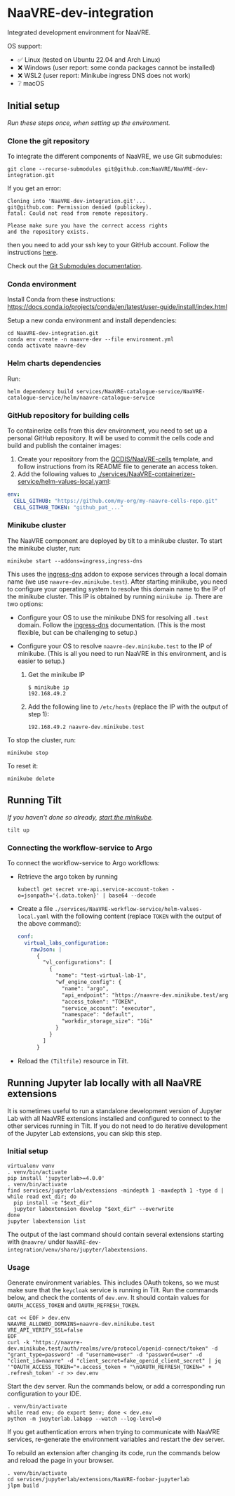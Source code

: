 # NaaVRE-dev-integration

Integrated development environment for NaaVRE.

OS support:

- ✅ Linux (tested on Ubuntu 22.04 and Arch Linux)
- ❌ Windows (user report: some conda packages cannot be installed)
- ❌ WSL2 (user report: Minikube ingress DNS does not work)
- ❔ macOS

## Initial setup

*Run these steps once, when setting up the environment.*

### Clone the git repository

To integrate the different components of NaaVRE, we use Git submodules:

```shell
git clone --recurse-submodules git@github.com:NaaVRE/NaaVRE-dev-integration.git
```

If you get an error:

```
Cloning into 'NaaVRE-dev-integration.git'...
git@github.com: Permission denied (publickey).
fatal: Could not read from remote repository.

Please make sure you have the correct access rights
and the repository exists.
```

then you need to add your ssh key to your GitHub account. Follow the instructions [here](https://docs.github.com/en/github/authenticating-to-github/adding-a-new-ssh-key-to-your-github-account).

Check out the [Git Submodules documentation](https://git-scm.com/book/en/v2/Git-Tools-Submodules).

### Conda environment

Install Conda from these instructions: https://docs.conda.io/projects/conda/en/latest/user-guide/install/index.html

Setup a new conda environment and install dependencies:

```shell
cd NaaVRE-dev-integration.git
conda env create -n naavre-dev --file environment.yml
conda activate naavre-dev
```

### Helm charts dependencies

Run:

```shell
helm dependency build services/NaaVRE-catalogue-service/NaaVRE-catalogue-service/helm/naavre-catalogue-service
```

### GitHub repository for building cells

To containerize cells from this dev environment, you need to set up a personal GitHub repository. It will be used to commit the cells code and build and publish the container images:

1. Create your repository from the [QCDIS/NaaVRE-cells](https://github.com/QCDIS/NaaVRE-cells) template, and follow instructions from its README file to generate an access token.
2. Add the following values to [./services/NaaVRE-containerizer-service/helm-values-local.yaml](./services/NaaVRE-containerizer-service/helm-values-local.yaml):

```yaml
env:
  CELL_GITHUB: "https://github.com/my-org/my-naavre-cells-repo.git"
  CELL_GITHUB_TOKEN: "github_pat_..."
```

### Minikube cluster

The NaaVRE component are deployed by tilt to a minikube cluster. To start the minikube cluster, run:

```shell
minikube start --addons=ingress,ingress-dns
```

This uses the [ingress-dns](https://minikube.sigs.k8s.io/docs/handbook/addons/ingress-dns/) addon to expose services through a local domain name (we use `naavre-dev.minikube.test`).
After starting minikube, you need to configure your operating system to resolve this domain name to the IP of the minikube cluster. This IP is obtained by running `minikube ip`.
There are two options:
- Configure your OS to use the minikube DNS for resolving all `.test` domain. Follow the [ingress-dns](https://minikube.sigs.k8s.io/docs/handbook/addons/ingress-dns/) documentation. (This is the most flexible, but can be challenging to setup.)
- Configure your OS to resolve `naavre-dev.minikube.test` to the IP of minikube. (This is all you need to run NaaVRE in this environment, and is easier to setup.)

  1. Get the minikube IP
     ```console
     $ minikube ip
     192.168.49.2
     ```

  2. Add the following line to `/etc/hosts` (replace the IP with the output of step 1):
     ```
     192.168.49.2 naavre-dev.minikube.test
     ```

To stop the cluster, run:

```shell
minikube stop
```

To reset it:

```shell
minikube delete
```

## Running Tilt

*If you haven’t done so already, [start the minikube](#minikube-cluster).*

```shell
tilt up
```

### Connecting the workflow-service to Argo

To connect the workflow-service to Argo workflows:

- Retrieve the argo token by running
  ```shell
  kubectl get secret vre-api.service-account-token -o=jsonpath='{.data.token}' | base64 --decode
  ```
- Create a file `./services/NaaVRE-workflow-service/helm-values-local.yaml` with the following content (replace `TOKEN` with the output of the above command):
  ```yaml
  conf:
    virtual_labs_configuration:
      rawJson: |
        {
          "vl_configurations": [
            {
              "name": "test-virtual-lab-1",
              "wf_engine_config": {
                "name": "argo",
                "api_endpoint": "https://naavre-dev.minikube.test/argowf/",
                "access_token": "TOKEN",
                "service_account": "executor",
                "namespace": "default",
                "workdir_storage_size": "1Gi"
              }
            }
          ]
        }
  ```
- Reload the `(Tiltfile)` resource in Tilt.

## Running Jupyter lab locally with all NaaVRE extensions

It is sometimes useful to run a standalone development version of Jupyter Lab
with all NaaVRE extensions installed and configured to connect to the other
services running in Tilt.
If you do not need to do iterative development of the Jupyter Lab extensions, you can skip this step.

### Initial setup

```shell
virtualenv venv
. venv/bin/activate
pip install 'jupyterlab>=4.0.0'
. venv/bin/activate
find services/jupyterlab/extensions -mindepth 1 -maxdepth 1 -type d | while read ext_dir; do
  pip install -e "$ext_dir"
  jupyter labextension develop "$ext_dir" --overwrite
done
jupyter labextension list
```

The output of the last command should contain several extensions starting with
`@naavre/` under `NaaVRE-dev-integration/venv/share/jupyter/labextensions`.

### Usage

Generate environment variables. This includes OAuth tokens, so we must make sure that the `keycloak` service is running in Tilt. Run the commands below, and check the contents of `dev.env`. It should contain values for `OAUTH_ACCESS_TOKEN` and `OAUTH_REFRESH_TOKEN`.

```shell
cat << EOF > dev.env
NAAVRE_ALLOWED_DOMAINS=naavre-dev.minikube.test
VRE_API_VERIFY_SSL=false
EOF
curl -k "https://naavre-dev.minikube.test/auth/realms/vre/protocol/openid-connect/token" -d "grant_type=password" -d "username=user" -d "password=user" -d "client_id=naavre" -d "client_secret=fake_openid_client_secret" | jq '"OAUTH_ACCESS_TOKEN="+.access_token + "\nOAUTH_REFRESH_TOKEN=" + .refresh_token' -r >> dev.env
```

Start the dev server. Run the commands below, or add a corresponding run configuration to your IDE.

```shell
. venv/bin/activate
while read env; do export $env; done < dev.env
python -m jupyterlab.labapp --watch --log-level=0
```

If you get authentication errors when trying to communicate with NaaVRE services, re-generate the environment variables and restart the dev server.

To rebuild an extension after changing its code, run the commands below and reload the page in your browser.

```shell
. venv/bin/activate
cd services/jupyterlab/extensions/NaaVRE-foobar-jupyterlab
jlpm build
```
